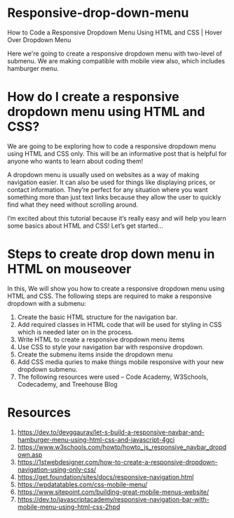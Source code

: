 # Responsive-drop-down-menu
How to Code a Responsive Dropdown Menu Using HTML and CSS | Hover Over Dropdown Menu

Here we're going to create a responsive dropdown menu with two-level of submenu. 
We are making compatible with mobile view also, which includes hamburger menu.

# How do I create a responsive dropdown menu using HTML and CSS?

We are going to be exploring how to code a responsive dropdown menu using HTML and CSS only. This will be an informative post that is helpful for anyone who wants to learn about coding them!

A dropdown menu is usually used on websites as a way of making navigation easier. It can also be used for things like displaying prices, or contact information. They’re perfect for any situation where you want something more than just text links because they allow the user to quickly find what they need without scrolling around.

I’m excited about this tutorial because it’s really easy and will help you learn some basics about HTML and CSS! Let’s get started…

# Steps to create drop down menu in HTML on mouseover
In this, We will show you how to create a responsive dropdown menu using HTML and CSS. The following steps are required to make a responsive dropdown with a submenu:

1. Create the basic HTML structure for the navigation bar.
2. Add required classes in HTML code that will be used for styling in CSS which is needed later on in the process.
3. Write HTML to create a responsive dropdown menu items
4. Use CSS to style your navigation bar with responsive dropdown.
5. Create the submenu items inside the dropdown menu
6. Add CSS media quries to make things mobile responsive with your new dropdown submenu.
7. The following resources were used – Code Academy, W3Schools, Codecademy, and Treehouse Blog

# Resources
1. https://dev.to/devggaurav/let-s-build-a-responsive-navbar-and-hamburger-menu-using-html-css-and-javascript-4gci
2. https://www.w3schools.com/howto/howto_js_responsive_navbar_dropdown.asp
3. https://1stwebdesigner.com/how-to-create-a-responsive-dropdown-navigation-using-only-css/
4. https://get.foundation/sites/docs/responsive-navigation.html
5. https://wpdatatables.com/css-mobile-menu/
6. https://www.sitepoint.com/building-great-mobile-menus-website/
7. https://dev.to/javascriptacademy/responsive-navigation-bar-with-mobile-menu-using-html-css-2hpd
